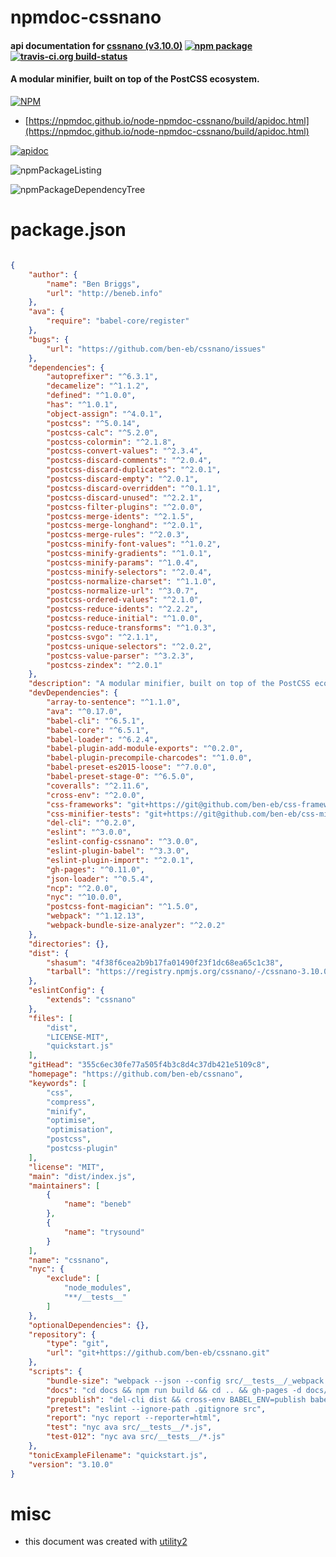 # npmdoc-cssnano

#### api documentation for  [cssnano (v3.10.0)](https://github.com/ben-eb/cssnano)  [![npm package](https://img.shields.io/npm/v/npmdoc-cssnano.svg?style=flat-square)](https://www.npmjs.org/package/npmdoc-cssnano) [![travis-ci.org build-status](https://api.travis-ci.org/npmdoc/node-npmdoc-cssnano.svg)](https://travis-ci.org/npmdoc/node-npmdoc-cssnano)

#### A modular minifier, built on top of the PostCSS ecosystem.

[![NPM](https://nodei.co/npm/cssnano.png?downloads=true&downloadRank=true&stars=true)](https://www.npmjs.com/package/cssnano)

- [https://npmdoc.github.io/node-npmdoc-cssnano/build/apidoc.html](https://npmdoc.github.io/node-npmdoc-cssnano/build/apidoc.html)

[![apidoc](https://npmdoc.github.io/node-npmdoc-cssnano/build/screenCapture.buildCi.browser.%252Ftmp%252Fbuild%252Fapidoc.html.png)](https://npmdoc.github.io/node-npmdoc-cssnano/build/apidoc.html)

![npmPackageListing](https://npmdoc.github.io/node-npmdoc-cssnano/build/screenCapture.npmPackageListing.svg)

![npmPackageDependencyTree](https://npmdoc.github.io/node-npmdoc-cssnano/build/screenCapture.npmPackageDependencyTree.svg)



# package.json

```json

{
    "author": {
        "name": "Ben Briggs",
        "url": "http://beneb.info"
    },
    "ava": {
        "require": "babel-core/register"
    },
    "bugs": {
        "url": "https://github.com/ben-eb/cssnano/issues"
    },
    "dependencies": {
        "autoprefixer": "^6.3.1",
        "decamelize": "^1.1.2",
        "defined": "^1.0.0",
        "has": "^1.0.1",
        "object-assign": "^4.0.1",
        "postcss": "^5.0.14",
        "postcss-calc": "^5.2.0",
        "postcss-colormin": "^2.1.8",
        "postcss-convert-values": "^2.3.4",
        "postcss-discard-comments": "^2.0.4",
        "postcss-discard-duplicates": "^2.0.1",
        "postcss-discard-empty": "^2.0.1",
        "postcss-discard-overridden": "^0.1.1",
        "postcss-discard-unused": "^2.2.1",
        "postcss-filter-plugins": "^2.0.0",
        "postcss-merge-idents": "^2.1.5",
        "postcss-merge-longhand": "^2.0.1",
        "postcss-merge-rules": "^2.0.3",
        "postcss-minify-font-values": "^1.0.2",
        "postcss-minify-gradients": "^1.0.1",
        "postcss-minify-params": "^1.0.4",
        "postcss-minify-selectors": "^2.0.4",
        "postcss-normalize-charset": "^1.1.0",
        "postcss-normalize-url": "^3.0.7",
        "postcss-ordered-values": "^2.1.0",
        "postcss-reduce-idents": "^2.2.2",
        "postcss-reduce-initial": "^1.0.0",
        "postcss-reduce-transforms": "^1.0.3",
        "postcss-svgo": "^2.1.1",
        "postcss-unique-selectors": "^2.0.2",
        "postcss-value-parser": "^3.2.3",
        "postcss-zindex": "^2.0.1"
    },
    "description": "A modular minifier, built on top of the PostCSS ecosystem.",
    "devDependencies": {
        "array-to-sentence": "^1.1.0",
        "ava": "^0.17.0",
        "babel-cli": "^6.5.1",
        "babel-core": "^6.5.1",
        "babel-loader": "^6.2.4",
        "babel-plugin-add-module-exports": "^0.2.0",
        "babel-plugin-precompile-charcodes": "^1.0.0",
        "babel-preset-es2015-loose": "^7.0.0",
        "babel-preset-stage-0": "^6.5.0",
        "coveralls": "^2.11.6",
        "cross-env": "^2.0.0",
        "css-frameworks": "git+https://git@github.com/ben-eb/css-frameworks.git",
        "css-minifier-tests": "git+https://git@github.com/ben-eb/css-minifier-tests.git",
        "del-cli": "^0.2.0",
        "eslint": "^3.0.0",
        "eslint-config-cssnano": "^3.0.0",
        "eslint-plugin-babel": "^3.3.0",
        "eslint-plugin-import": "^2.0.1",
        "gh-pages": "^0.11.0",
        "json-loader": "^0.5.4",
        "ncp": "^2.0.0",
        "nyc": "^10.0.0",
        "postcss-font-magician": "^1.5.0",
        "webpack": "^1.12.13",
        "webpack-bundle-size-analyzer": "^2.0.2"
    },
    "directories": {},
    "dist": {
        "shasum": "4f38f6cea2b9b17fa01490f23f1dc68ea65c1c38",
        "tarball": "https://registry.npmjs.org/cssnano/-/cssnano-3.10.0.tgz"
    },
    "eslintConfig": {
        "extends": "cssnano"
    },
    "files": [
        "dist",
        "LICENSE-MIT",
        "quickstart.js"
    ],
    "gitHead": "355c6ec30fe77a505f4b3c8d4c37db421e5109c8",
    "homepage": "https://github.com/ben-eb/cssnano",
    "keywords": [
        "css",
        "compress",
        "minify",
        "optimise",
        "optimisation",
        "postcss",
        "postcss-plugin"
    ],
    "license": "MIT",
    "main": "dist/index.js",
    "maintainers": [
        {
            "name": "beneb"
        },
        {
            "name": "trysound"
        }
    ],
    "name": "cssnano",
    "nyc": {
        "exclude": [
            "node_modules",
            "**/__tests__"
        ]
    },
    "optionalDependencies": {},
    "repository": {
        "type": "git",
        "url": "git+https://github.com/ben-eb/cssnano.git"
    },
    "scripts": {
        "bundle-size": "webpack --json --config src/__tests__/_webpack.config.js | webpack-bundle-size-analyzer",
        "docs": "cd docs && npm run build && cd .. && gh-pages -d docs/dist",
        "prepublish": "del-cli dist && cross-env BABEL_ENV=publish babel src --out-dir dist --ignore /__tests__/",
        "pretest": "eslint --ignore-path .gitignore src",
        "report": "nyc report --reporter=html",
        "test": "nyc ava src/__tests__/*.js",
        "test-012": "nyc ava src/__tests__/*.js"
    },
    "tonicExampleFilename": "quickstart.js",
    "version": "3.10.0"
}
```



# misc
- this document was created with [utility2](https://github.com/kaizhu256/node-utility2)
